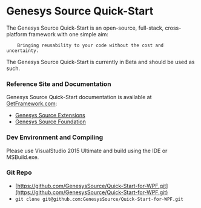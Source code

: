 # Genesys Source Quick-Start
The Genesys Source Quick-Start is an open-source, full-stack, cross-platform framework with one simple aim:

		Bringing reusability to your code without the cost and uncertainty.

The Genesys Source Quick-Start is currently in Beta and should be used as such. 

### Reference Site and Documentation
Genesys Source Quick-Start documentation is available at [GetFramework.com](http://www.GetFramework.com):

* [Genesys Source Extensions](http://docs.GetFramework.com/reference/Genesys-Framework-Extensions)
* [Genesys Source Foundation](http://docs.GetFramework.com/reference/Genesys-Framework-Foundation)

### Dev Environment and Compiling
Please use VisualStudio 2015 Ultimate and build using the IDE or MSBuild.exe.

### Git Repo
- [https://github.com/GenesysSource/Quick-Start-for-WPF.git](https://github.com/GenesysSource/Quick-Start-for-WPF.git)
- `git clone git@github.com:GenesysSource/Quick-Start-for-WPF.git`
